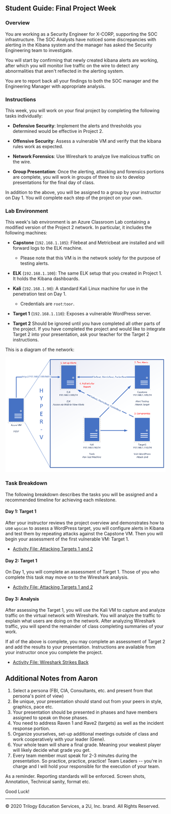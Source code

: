 ## Student Guide: Final Project Week

### Overview

You are working as a Security Engineer for X-CORP, supporting the SOC infrastructure. The SOC Analysts have noticed some discrepancies with alerting in the Kibana system and the manager has asked the Security Engineering team to investigate. 

You will start by confirming that newly created kibana alerts are working, after which you will monitor live traffic on the wire to detect any abnormalities that aren't reflected in the alerting system. 

You are to report back all your findings to both the SOC manager and the Engineering Manager with appropriate analysis.


### Instructions

This week, you will work on your final project by completing the following tasks individually:

- **Defensive Security**: Implement the alerts and thresholds you determined would be effective in Project 2.

- **Offensive Security**: Assess a vulnerable VM and verify that the kibana rules work as expected.

- **Network Forensics**: Use Wireshark to analyze live malicious traffic on the wire.

- **Group Presentation**: Once the alerting, attacking and forensics portions are complete, you will work in groups of three to six to develop presentations for the final day of class. 

In addition to the above, you will be assigned to a group by your instructor on Day 1. You will complete each step of the project on your own.

### Lab Environment 

This week's lab environment is an Azure Classroom Lab containing a modified version of the Project 2 network. In particular, it includes the following machines:

- **Capstone** (`192.168.1.105`): Filebeat and Metricbeat are installed and will forward logs to the ELK machine. 
   - Please note that this VM is in the network solely for the purpose of testing alerts.

- **ELK** (`192.168.1.100`): The same ELK setup that you created in Project 1. It holds the Kibana dashboards.

- **Kali** (`192.168.1.90`): A standard Kali Linux machine for use in the penetration test on Day 1. 
   - Credentials are `root`:`toor`.

- **Target 1** (`192.168.1.110`): Exposes a vulnerable WordPress server.

- **Target 2** Should be ignored until you have completed all other parts of the project. If you have completed the project and would like to integrate Target 2 into your presentation, ask your teacher for the Target 2 instructions. 

This is a diagram of the network:

![](./Images/final-project-setup.png)

### Task Breakdown

The following breakdown describes the tasks you will be assigned and a recommended timeline for achieving each milestone. 

#### Day 1: Target 1

After your instructor reviews the project overview and demonstrates how to use `wpscan` to assess a WordPress target, you will configure alerts in Kibana and test them by repeating attacks against the Capstone VM. Then you will begin your assessment of the first vulnerable VM: Target 1.

- [Activity File: Attacking Targets 1 and 2](./Activities/Day-1-and-2/Unsolved/ReadMe.md)


#### Day 2: Target 1

On Day 1, you will complete an assessment of Target 1. Those of you who complete this task may move on to the Wireshark analysis.

- [Activity File: Attacking Targets 1 and 2](./Activities/Day-1-and-2/Unsolved/ReadMe.md)


#### Day 3: Analysis

After assessing the Target 1, you will use the Kali VM to capture and analyze traffic on the virtual network with Wireshark. You will analyze the traffic to explain what users are doing on the network. After analyzing Wireshark traffic, you will spend the remainder of class completing summaries of your work. 

If all of the above is complete, you may complete an assessment of Target 2 and add the results to your presentation. Instructions are available from your instructor once you complete the project.

- [Activity File: Wireshark Strikes Back](Activities/Day-3/Unsolved/ReadMe.md)


## Additional Notes from Aaron

1. Select a persona (FBI, CIA, Consultants, etc. and present from that persona's point of view)
2. Be unique, your presentation should stand out from your peers in style, graphics, pace etc.
3. Your presentation should be presented in phases and have members assigned to speak on those phases.
4. You need to address Raven 1 and Rave2 (targets) as well as the incident response portion.
5. Organize yourselves, set-up additional meetings outside of class and work cooperatively with your leader (Gene).
6. Your whole team will share a final grade. Meaning your weakest player will likely decide what grade you get. 
7. Every team member must speak for 2-3 minutes during the presentation. So practice, practice, practice!
Team Leaders -- you're in charge and I will hold your responsible for the execution of your team.

As a reminder. Reporting standards will be enforced. Screen shots, Annotation, Technical sanity, format etc.

Good Luck!

---

© 2020 Trilogy Education Services, a 2U, Inc. brand. All Rights Reserved.  
